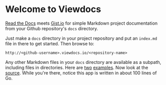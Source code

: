 # Welcome to Viewdocs

[Read the Docs](https://readthedocs.org/) meets [Gist.io](http://gist.io/) for simple Markdown project documentation from your Github repository's `docs` directory.

Just make a `docs` directory in your project repository and put an `index.md` file in there to get started. Then browse to:

	http://<github-username>.viewdocs.io/<repository-name>

Any other Markdown files in your `docs` directory are available as a subpath, including files in directories. Here are [two](/viewdocs/example) [examples](/viewdocs/example/subexample). Now look at the [source](http://github.com/progrium/viewdocs). While you're there, notice this app is written in about 100 lines of Go.
